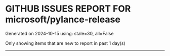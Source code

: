 
# GITHUB ISSUES REPORT FOR microsoft/pylance-release


Generated on 2024-10-15 using: stale=30, all=False


Only showing items that are new to report in past 1 day(s)


---




















